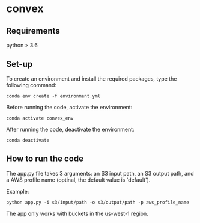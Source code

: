 # convex

## Requirements
python > 3.6

## Set-up
To create an environment and install the required packages, type the following command:
<pre><code>conda env create -f environment.yml 
</code></pre>

Before running the code, activate the environment:
<pre><code>conda activate convex_env
</code></pre>

After running the code, deactivate the environment:
<pre><code>conda deactivate
</code></pre>

## How to run the code
The app.py file takes 3 arguments: an S3 input path, an S3 output path, and a AWS profile name (optinal, the default value is 'default').

Example:
<pre><code>python app.py -i s3/input/path -o s3/output/path -p aws_profile_name 
</code></pre>

The app only works with buckets in the us-west-1 region.